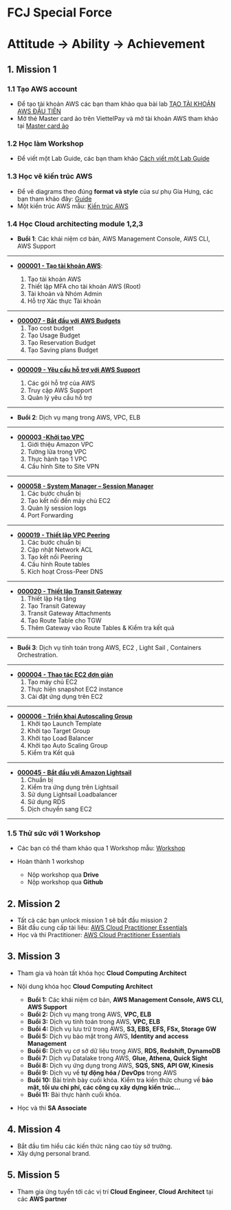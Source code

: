 # FCJ Special Force

# Attitude -> Ability -> Achievement

## 1. Mission 1

### 1.1 Tạo AWS account

- Để tạo tài khoản AWS các bạn tham khảo qua bài lab [TẠO TÀI KHOẢN AWS ĐẦU TIÊN](https://000001.awsstudygroup.com/vi/)
- Mở thẻ Master card ảo trên ViettelPay và mở tài khoản AWS tham khảo tại [Master card ảo](https://github.com/Van-Hoang-Kha/FCJ-Special-Force/blob/master/File%20h%C6%B0%E1%BB%9Bng%20d%E1%BA%ABn%20l%C3%A0m%20th%E1%BA%BB%20master%20card.pdf)


### 1.2 Học làm Workshop

- Để viết một Lab Guide, các bạn tham khảo [Cách viết một Lab Guide](https://van-hoang-kha.github.io/vi/)

### 1.3 Học vẽ kiến trúc AWS 

- Để vẽ diagrams theo đúng **format và style** của sư phụ Gia Hưng, các bạn tham khảo đây: [Guide](https://drive.google.com/drive/folders/1kstbB-NduVOatVd72p0uv7zj8bI1Mpow)
- Một kiến trúc AWS mẫu: [Kiến trúc AWS](https://drive.google.com/file/d/1nuxHzSKWq7tCv6sCyEYTInWn1anVkTNr/view?usp=sharing)

### 1.4 Học Cloud architecting module 1,2,3

- **Buổi 1**: Các khái niệm cơ bản, AWS Management Console, AWS CLI, AWS Support
----
- **[000001 - Tạo tài khoản AWS](https://000001.awsstudygroup.com/vi/)**:

    1. Tạo tài khoản AWS
    2. Thiết lập MFA cho tài khoản AWS (Root)
    3. Tài khoản và Nhóm Admin
    4. Hỗ trợ Xác thực Tài khoản
---
- **[000007 - Bắt đầu với AWS Budgets](https://000007.awsstudygroup.com/vi/)**
    1. Tạo cost budget
    2. Tạo Usage Budget
    3. Tạo Reservation Budget
    4. Tạo Saving plans Budget
---
- **[000009 - Yêu cầu hỗ trợ với AWS Support](https://000009.awsstudygroup.com/vi/)**

    1. Các gói hỗ trợ của AWS
    2. Truy cập AWS Support
    3. Quản lý yêu cầu hỗ trợ
-----
- **Buổi 2**: Dịch vụ mạng trong AWS, VPC, ELB
---
- **[000003 -Khởi tạo VPC](https://000003.awsstudygroup.com/vi/)**
  1. Giới thiệu Amazon VPC
  2. Tường lửa trong VPC
  3. Thực hành tạo 1 VPC
  4. Cấu hình Site to Site VPN
---

- **[000058 - System Manager – Session Manager](https://000058.awsstudygroup.com/vi/)**
  1. Các bước chuẩn bị
  2. Tạo kết nối đến máy chủ EC2
  3. Quản lý session logs
  4. Port Forwarding

---

- **[000019 - Thiết lập VPC Peering](https://000019.awsstudygroup.com/vi/)**
  1. Các bước chuẩn bị
  2. Cập nhật Network ACL
  3. Tạo kết nối Peering
  4. Cấu hình Route tables
  5. Kích hoạt Cross-Peer DNS

----

- **[000020 - Thiết lập Transit Gateway](https://000020.awsstudygroup.com/vi/)**
  1. Thiết lập Hạ tầng
  2. Tạo Transit Gateway
  3. Transit Gateway Attachments
  4. Tạo Route Table cho TGW
  5. Thêm Gateway vào Route Tables & Kiểm tra kết quả

---


- **Buổi 3**: Dịch vụ tính toán trong AWS, EC2 , Light Sail , Containers Orchestration.
---
- **[000004 - Thao tác EC2 đơn giản](https://000004.awsstudygroup.com/vi/)**
  1. Tạo máy chủ EC2
  2. Thực hiện snapshot EC2 instance
  3. Cài đặt ứng dụng trên EC2
---

- **[000006 - Triển khai Autoscaling Group](https://000006.awsstudygroup.com/vi/)**
  1. Khởi tạo Launch Template
  2. Khởi tạo Target Group
  3. Khởi tạo Load Balancer
  4. Khởi tạo Auto Scaling Group
  5. Kiểm tra Kết quả
----
- **[000045 - Bắt đầu với Amazon Lightsail](https://000045.awsstudygroup.com/vi/)**
  1. Chuẩn bị
  2. Kiểm tra ứng dụng trên Lightsail
  3. Sử dụng Lightsail Loadbalancer
  4. Sử dụng RDS
  5. Dịch chuyển sang EC2
---

### 1.5 Thử sức với 1 Workshop

- Các bạn có thể tham khảo qua 1 Workshop mẫu: [Workshop](https://drive.google.com/drive/folders/17Jcht8IffRSIBWWCd0XR8YGUWCgiPFwo?usp=sharing)

- Hoàn thành  1 workshop 

	- Nộp workshop qua **Drive** 
	- Nộp workshop qua **Github**

## 2. Mission 2

- Tất cả các bạn unlock mission 1 sẽ bắt đầu mission 2
- Bắt đầu cung cấp tài liệu: [AWS Cloud Practitioner Essentials](https://cloudpractitioner.awsstudygroup.com/)
- Học và thi Practitioner: [AWS Cloud Practitioner Essentials](https://explore.skillbuilder.aws/learn/course/external/view/elearning/134/aws-cloud-practitioner-essentials?scr=detail) 

## 3. Mission 3
- Tham gia và hoàn tất khóa học **Cloud Computing Architect**
- Nội dung khóa học **Cloud Computing Architect**

	- **Buổi 1:** Các khái niệm cơ bản, **AWS Management Console, AWS CLI, AWS Support**
	- **Buổi 2:** Dịch vụ mạng trong AWS, **VPC, ELB**
	- **Buổi 3:** Dịch vụ tính toán trong AWS, **VPC, ELB**
	- **Buổi 4:** Dịch vụ lưu trữ trong AWS, **S3, EBS, EFS, FSx, Storage GW**
	- **Buổi 5:** Dịch vụ bảo mật trong AWS, **Identity and access Management**
	- **Buổi 6:** Dịch vụ cơ sở dữ liệu trong AWS, **RDS, Redshift, DynamoDB**
	- **Buổi 7:** Dịch vụ Datalake trong AWS, **Glue, Athena, Quick Sight**
	- **Buổi 8:** Dịch vụ ứng dụng trong AWS, **SQS, SNS, API GW, Kinesis**
	- **Buổi 9:** Dịch vụ về **tự động hóa / DevOps** trong AWS
	- **Buổi 10:** Bài trình bày cuối khóa. Kiểm tra kiến thức chung về **bảo mật, tối ưu chi phí, các công cụ xây dựng kiến trúc...**
	- **Buổi 11:** Bài thực hành cuối khóa. 

- Học và thi **SA Associate**

## 4. Mission 4

- Bắt đầu tìm hiểu các kiến thức nâng cao tùy sở trường.
- Xây dựng personal brand.

## 5. Mission 5

- Tham gia ứng tuyển tới các vị trí **Cloud Engineer**, **Cloud Architect** tại các **AWS partner**

